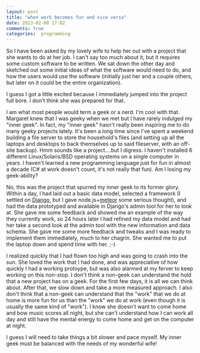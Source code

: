 ```yaml
---
layout: post
title: "when work becomes fun and vice versa"
date: 2013-02-08 17:02
comments: true
categories:  programming
---
```


So I have been asked by my lovely wife to help her out with a project that she
wants to do at her job.   I can't say too much about it, but it requires some
custom software to be written.  We sat down the other day and sketched out some
initial ideas of what the software would need to do, and how the users would
use the software (initially just her and a couple others, but later on it could
be the entire organization).

I guess I got a little excited because I immediately jumped into the project
full bore.  I don't think she was prepared for that.

<!-- more -->

I am what most people would term a geek or a nerd.  I'm cool with that.
Margaret knew that I was geeky when we met but I have rarely indulged my "inner
geek".  In fact, my "inner geek" hasn't really been inspiring me to do many
geeky projects lately. It's been a long time since I've spent a weekend
building a file server to store the household's files (and setting up all the
laptops and desktops to back themselves up to said fileserver, with an off-site
backup).  Hmm sounds like a project....but I digress. I haven't installed 6
different Linux/Solaris/BSD operating systems on a single computer in years. I
haven't learned a new programming language just for fun in almost a decade (C#
at work doesn't count, it's not really that fun).  Am I losing my geek-ability?

No, this was the project that spurred my inner geek to its former glory.
Within a day, I had laid out a basic data model, selected a framework (I
settled on [Django](http://djangoproject), but I gave node.js+[meteor](http://meteor.com) some
serious thought), and had the data prototyped and available in Django's admin
tool for her to look at.  She gave me some feedback and showed me an example of
the way they currently work, so 24 hours later I had refined my data model and
had her take a second look at the admin tool with the new information and data
schema.  She gave me some more feedback and tweaks and I was ready to implement
them immediately, much to her chagrin.  She wanted me to put the laptop down
and spend time with her.  ;-)

I realized quickly that I had flown too high and was going to crash into the
sun.  She loved the work that I had done, and was appreciative of how quickly I
had a working protoype, but was also alarmed at my ferver to keep working on
this non-stop.  I don't think a non-geek can understand the hold that a new
project has on a geek.  For the first few days, it is all we can think about.
After that, we slow down and take a more measured approach.  I also don't think
that a non-geek can understand that the "work" that we do at home is more fun
for us than the "work" we do at work (even though it is usually the same kind
of "work"). I know she doesn't want to come home and bow music scores all
night, but she can't understand how I can work all day and still have the
mental energy to come home and get on the computer at night.

I guess I will need to take things a bit slower and pace myself.  My inner geek
must be balanced with the needs of my wonderful wife!
